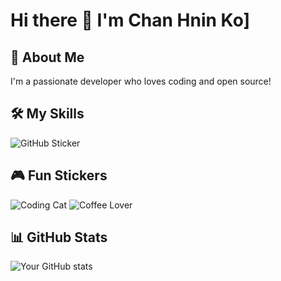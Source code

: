

# Hi there 👋 I'm Chan Hnin Ko]

## 🚀 About Me
I'm a passionate developer who loves coding and open source!

## 🛠️ My Skills

![GitHub Sticker](https://gh-sticker.vercel.app/api/sticker/github)

## 🎮 Fun Stickers
![Coding Cat](https://media.giphy.com/media/v1.Y2lkPTc5MGI3NjExcDl6bGd5eHl4eG9vN3R4eG9hY2F6dDRtZzVxZzB0a3B6d2R1eCZlcD12MV9pbnRlcm5hbF9naWZfYnlfaWQmY3Q9Zw/JIX9t2j0ZTN9S/giphy.gif)
![Coffee Lover](https://gh-sticker.vercel.app/api/sticker/coffee)

## 📊 GitHub Stats
![Your GitHub stats](https://github-readme-stats.vercel.app/api?username=yourusername&show_icons=true&theme=radical)

<!--
**chan-hnin-ko/chan-hnin-ko** is a ✨ _special_ ✨ repository because its `README.md` (this file) appears on your GitHub profile.

Here are some ideas to get you started:

- 🔭 I’m currently working on ...
- 🌱 I’m currently learning ...
- 👯 I’m looking to collaborate on ...
- 🤔 I’m looking for help with ...
- 💬 Ask me about ...
- 📫 How to reach me: ...
- 😄 Pronouns: ...
- ⚡ Fun fact: ...
-->
